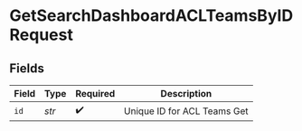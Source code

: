 # GetSearchDashboardACLTeamsByIDRequest


## Fields

| Field                       | Type                        | Required                    | Description                 |
| --------------------------- | --------------------------- | --------------------------- | --------------------------- |
| `id`                        | *str*                       | :heavy_check_mark:          | Unique ID for ACL Teams Get |